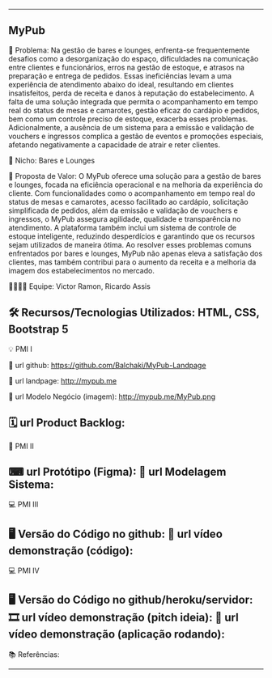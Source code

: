----------------------------------
MyPub
----------------------------------
🙁 Problema: Na gestão de bares e lounges, enfrenta-se frequentemente desafios como a desorganização do espaço, dificuldades na comunicação entre clientes e funcionários, erros na gestão de estoque, e atrasos na preparação e entrega de pedidos. Essas ineficiências levam a uma experiência de atendimento abaixo do ideal, resultando em clientes insatisfeitos, perda de receita e danos à reputação do estabelecimento. A falta de uma solução integrada que permita o acompanhamento em tempo real do status de mesas e camarotes, gestão eficaz do cardápio e pedidos, bem como um controle preciso de estoque, exacerba esses problemas. Adicionalmente, a ausência de um sistema para a emissão e validação de vouchers e ingressos complica a gestão de eventos e promoções especiais, afetando negativamente a capacidade de atrair e reter clientes.

🙂 Nicho: Bares e Lounges 

🎁 Proposta de Valor: O MyPub oferece uma solução para a gestão de bares e lounges, focada na eficiência operacional e na melhoria da experiência do cliente. Com funcionalidades como o acompanhamento em tempo real do status de mesas e camarotes, acesso facilitado ao cardápio, solicitação simplificada de pedidos, além da emissão e validação de vouchers e ingressos, o MyPub assegura agilidade, qualidade e transparência no atendimento. A plataforma também inclui um sistema de controle de estoque inteligente, reduzindo desperdícios e garantindo que os recursos sejam utilizados de maneira ótima. Ao resolver esses problemas comuns enfrentados por bares e lounges, MyPub não apenas eleva a satisfação dos clientes, mas também contribui para o aumento da receita e a melhoria da imagem dos estabelecimentos no mercado.

🧑‍💻👩‍💻 Equipe: Victor Ramon, Ricardo Assis

🛠 Recursos/Tecnologias Utilizados: HTML, CSS, Bootstrap 5
-------------------
💡 PMI I

🔗 url github:
https://github.com/Balchaki/MyPub-Landpage

🛬 url landpage: http://mypub.me


🤝 url Modelo Negócio (imagem): http://mypub.me/MyPub.png

🗓 url Product Backlog:
-------------------
📲 PMI II

⌨ url Protótipo (Figma):
📝 url Modelagem Sistema:
-------------------
💻 PMI III

🖥 Versão do Código no github:
🎥 url vídeo demonstração (código):
-------------------
💻 PMI IV

🖥 Versão do Código no github/heroku/servidor:
🎞 url vídeo demonstração (pitch ideia):
🎥 url vídeo demonstração (aplicação rodando):
-------------------
📚 Referências:

-------------------
